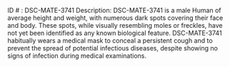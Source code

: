 ID # : DSC-MATE-3741
Description: DSC-MATE-3741 is a male Human of average height and weight, with numerous dark spots covering their face and body. These spots, while visually resembling moles or freckles, have not yet been identified as any known biological feature. DSC-MATE-3741 habitually wears a medical mask to conceal a persistent cough and to prevent the spread of potential infectious diseases, despite showing no signs of infection during medical examinations.